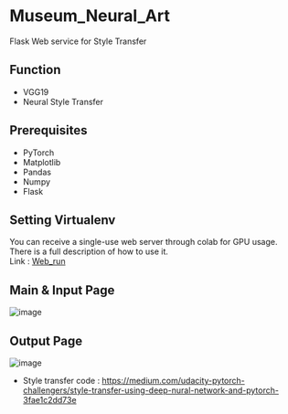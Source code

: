 # Museum_Neural_Art

Flask Web service for Style Transfer

## Function
- VGG19
- Neural Style Transfer

## Prerequisites
- PyTorch
- Matplotlib
- Pandas
- Numpy
- Flask

## Setting Virtualenv
You can receive a single-use web server through colab for GPU usage. There is a full description of how to use it.   
Link : [Web_run](https://colab.research.google.com/github/sejin-sim/Museum_Neural_Art/blob/master/Web_run_GPU.ipynb)

## Main & Input Page
![image](https://user-images.githubusercontent.com/67107675/114131544-c27da100-993d-11eb-842d-6e74d23413a8.png)


## Output Page
![image](https://user-images.githubusercontent.com/67107675/114298851-4d53cc80-9af3-11eb-9969-405505d1251b.png)

- Style transfer code : https://medium.com/udacity-pytorch-challengers/style-transfer-using-deep-nural-network-and-pytorch-3fae1c2dd73e
